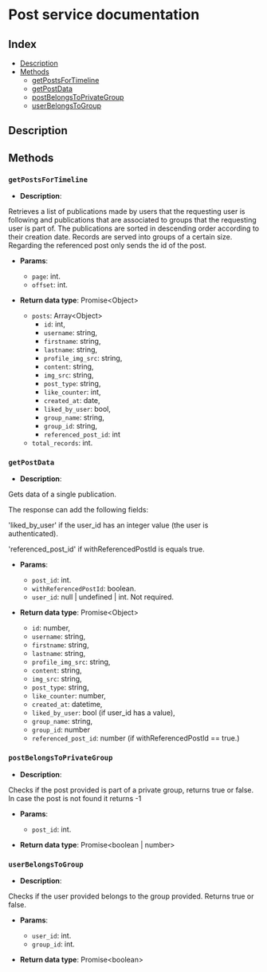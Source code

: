 # Post service documentation

## Index

* [Description](#description)
* [Methods](#methods)
  * [getPostsForTimeline](#getpostsfortimeline)
  * [getPostData](#getpostdata)
  * [postBelongsToPrivateGroup](#postbelongstoprivategroup)
  * [userBelongsToGroup](#userbelongstogroup)

## Description

## Methods

### `getPostsForTimeline`

* **Description**: 

Retrieves a list of publications made by users that the requesting user is following and publications 
that are associated to groups that the requesting user is part of. The publications are sorted in 
descending order according to their creation date. Records are served into groups of a certain size. Regarding the referenced post only sends the id of the post.

* **Params**:

  * `page`: int.
  * `offset`: int.

* **Return data type**: Promise\<Object>
  * `posts`: Array\<Object>
    * `id`: int,
    * `username`: string,
    * `firstname`: string,
    * `lastname`: string,
    * `profile_img_src`: string,
    * `content`: string,
    * `img_src`: string,
    * `post_type`: string,
    * `like_counter`: int,
    * `created_at`: date,
    * `liked_by_user`: bool,
    * `group_name`: string,
    * `group_id`: string,
    * `referenced_post_id`: int
  * `total_records`: int.

### `getPostData`

* **Description**: 

Gets data of a single publication.

The response can add the following fields:

'liked_by_user' if the user_id has an integer value (the user is authenticated).

'referenced_post_id' if withReferencedPostId is equals true.

* **Params**:

  * `post_id`: int.
  * `withReferencedPostId`: boolean.
  * `user_id`: null | undefined | int. Not required.

* **Return data type**: Promise\<Object>
  * `id`: number,
  * `username`: string,
  * `firstname`: string,
  * `lastname`: string,
  * `profile_img_src`: string,
  * `content`: string,
  * `img_src`: string,
  * `post_type`: string,
  * `like_counter`: number,
  * `created_at`: datetime,
  * `liked_by_user`: bool (if user_id has a value),
  * `group_name`: string,
  * `group_id`: number
  * `referenced_post_id`: number (if withReferencedPostId == true.)

### `postBelongsToPrivateGroup`

* **Description**: 

Checks if the post provided is part of a private group, returns true or false. 
In case the post is not found it returns -1

* **Params**:

  * `post_id`: int.

* **Return data type**: Promise\<boolean | number>

### `userBelongsToGroup`

* **Description**: 

Checks if the user provided belongs to the group provided.
Returns true or false.

* **Params**:

  * `user_id`: int.
  * `group_id`: int.

* **Return data type**: Promise\<boolean>